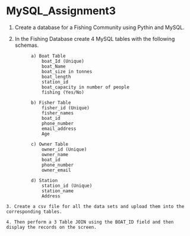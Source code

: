 # MySQL_Assignment3

   1. Create a database for a Fishing Community using Pythin and MySQL.
   
   2. In the Fishing Database create 4 MySQL tables with the following schemas.
   
                a) Boat Table
                    boat_Id (Unique)
                    boat_Name
                    boat_size in tonnes
                    boat_length
                    station_id
                    boat_capacity in number of people 
                    fishing (Yes/No)

                b) Fisher Table
                    fisher_id (Unique)
                    fisher_names
                    boat_id 
                    phone_number
                    email_address
                    Age

                c) Owner Table
                    owner_id (Unique)
                    owner_name
                    boat_id 
                    phone_number
                    owner_email

                d) Station
                    station_id (Unique)
                    station_name
                    Address

    3. Create a csv file for all the data sets and upload them into the corresponding tables.
    
    4. Then perform a 3 Table JOIN using the BOAT_ID field and then display the records on the screen.

